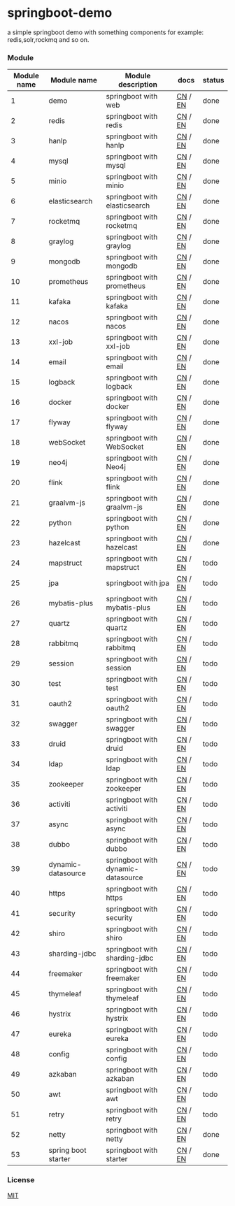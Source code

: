 # springboot-demo

a simple springboot demo with something components for example: redis,solr,rockmq and so on.


###  Module 

| Module name | Module name                       | Module description            | docs                                                                                                                                                    | status |
|-------------|-----------------------------------|-------------------------------|---------------------------------------------------------------------------------------------------------------------------------------------------------|--------|
| 1           | demo                              | springboot with web           | [CN](http://www.liuhaihua.cn/archives/710149.html) / [EN](https://jxausea.medium.com/%E4%B8%80-create-springboot-module-8ed28523a961)                   | done   |
| 2           | redis                             | springboot with redis         | [CN](http://www.liuhaihua.cn/archives/710158.html) / [EN](https://jxausea.medium.com/springboot-integrated-redis-entry-demo-ea8084843856)               | done   |
| 3           | hanlp                             | springboot with hanlp         | [CN](http://www.liuhaihua.cn/archives/710210.html) / [EN](https://jxausea.medium.com/springboot-integrated-hanlp-quick-start-demo-d90e0256e2da)         | done   |
| 4           | mysql                             | springboot with mysql         | [CN](http://www.liuhaihua.cn/archives/710165.html) / [EN](https://jxausea.medium.com/springboot-integrated-mysql-entry-demo-0a94a78bdb60)               | done   |
| 5           | minio                             | springboot with minio         | [CN](http://www.liuhaihua.cn/archives/710171.html) / [EN](https://jxausea.medium.com/springboot-integrated-minio-quick-start-tutorial-8ef1afe3f9e5)     | done   |
| 6           | elasticsearch                     | springboot with elasticsearch | [CN](http://www.liuhaihua.cn/archives/710195.html) / [EN](https://jxausea.medium.com/springboot-integrated-elasticsearch-quick-start-demo-cdc17e5380eb) | done   |
| 7           | rocketmq                          | springboot with rocketmq      | [CN](http://www.liuhaihua.cn/archives/710205.html) / [EN](https://jxausea.medium.com/springboot-integrated-rocketmq-q-quick-start-demo-96aeff8738e7)    | done   |
| 8           | graylog                           | springboot with graylog       | [CN](http://www.liuhaihua.cn/archives/710178.html) / [EN](https://jxausea.medium.com/springboot-integrated-graylog-quick-start-demo-b10b0be04a93)       | done   |
| 9           | mongodb                           | springboot with mongodb       | [CN](http://www.liuhaihua.cn/archives/710188.html) / [EN](https://jxausea.medium.com/springboot-integrated-mongodb-quick-start-demo-78c54e55cc88)       | done   |
| 10          | prometheus                        | springboot with prometheus    | [CN](http://www.liuhaihua.cn/archives/710215.html) / [EN](https://jxausea.medium.com/springboot-integrated-prometheus-quick-start-demo-cdfefd789b48)       | done   |
| 11          | kafaka                            | springboot with kafaka        | [CN](http://www.liuhaihua.cn/archives/710233.html) / [EN](https://jxausea.medium.com/springboot-integrated-kafka-quick-start-demo-c5f217b93336)          | done   |
| 12          | nacos                             | springboot with nacos         | [CN](http://www.liuhaihua.cn/archives/710246.html) / [EN](https://medium.com/@jxausea/springboot-intergrated-nacos-quick-start-demo-acca4f5cf749)    | done   |
| 13          | xxl-job                           | springboot with xxl-job       | [CN](http://www.liuhaihua.cn/archives/710250.html) / [EN](https://jxausea.medium.com/springboot-integrated-xxl-job-quick-start-demo-36d28da2f6fe)                | done   |
| 14          | email                             | springboot with email         | [CN](http://www.liuhaihua.cn/archives/710258.html) / [EN](https://jxausea.medium.com/springboot-integrated-mail-quick-start-demo-f3001c4c52f3)              | done   |
| 15          | logback                           | springboot with logback       | [CN](http://www.liuhaihua.cn/archives/710275.html) / [EN](https://jxausea.medium.com/springboot-integrates-logback-to-print-color-logs-0062baeaae43)                   | done   |
| 16          | docker                            | springboot with docker        | [CN](http://www.liuhaihua.cn/archives/710227.html) / [EN](https://jxausea.medium.com/springboot-integrated-docker-quick-start-demo-3638a847bf8e)     | done   |
| 17          | flyway                            | springboot with flyway        | [CN](http://www.liuhaihua.cn/archives/710280.html) / [EN](https://jxausea.medium.com/spring-boot-integrated-flyway-quick-start-demo-177e49e5d1ab)        | done   |
| 18          | webSocket                         | springboot with WebSocket     | [CN](http://www.liuhaihua.cn/archives/710240.html) / [EN](https://jxausea.medium.com/springboot-integrated-websocket-quick-start-demo-45c889c42ec3)        | done   |
| 19          | neo4j                             | springboot with Neo4j         |  [CN](http://www.liuhaihua.cn/archives/710286.html) / [EN](https://jxausea.medium.com/spring-boot-integrates-neo4j-to-implement-a-simple-knowledge-graph-fca16db05ead)       | done   |
| 20          | flink                             | springboot with flink         |  [CN](http://www.liuhaihua.cn/archives/710270.html) / [EN](https://jxausea.medium.com/springboot-integrated-flink-quick-start-demo-1f9287770f26)             | done   |
| 21          | graalvm-js                        | springboot with graalvm-js         |  [CN](http://www.liuhaihua.cn/archives/710296.html) / [EN](https://jxausea.medium.com/spring-boot-integrated-graalvm-js-engine-quick-start-demo-5ee370b9b604)      | done   |
| 22          | python                            | springboot with python         |  [CN](http://www.liuhaihua.cn/archives/710307.html) / [EN](https://jxausea.medium.com/spring-boot-integrated-python-engine-quick-start-demo-24d3f96cc4aa)     | done   |
| 23          | hazelcast                         | springboot with hazelcast        |  [CN](http://www.liuhaihua.cn/archives/710310.html) / [EN](https://jxausea.medium.com/spring-boot-integrated-hazelcast-implements-distributed-cache-8a83d9ba21df)     | done   |
| 24          | mapstruct                         | springboot with mapstruct        |  [CN](###) / [EN](###)   | todo   |
| 25          | jpa                               | springboot with jpa         |  [CN](###) / [EN](###)            | todo   |
| 26          | mybatis-plus                      | springboot with mybatis-plus        |  [CN](###) / [EN](###)    | todo   |
| 27          | quartz                            | springboot with quartz         |  [CN](###) / [EN](###)      | todo   |
| 28          | rabbitmq                          | springboot with rabbitmq         |  [CN](###) / [EN](###)     | todo   |
| 29          | session                           | springboot with session         |  [CN](###) / [EN](###)    | todo   |
| 30          | test                              | springboot with test         |  [CN](###) / [EN](###)          | todo   |
| 31          | oauth2                            | springboot with oauth2         |  [CN](###) / [EN](###)          | todo   |
| 32          | swagger                           | springboot with swagger         |  [CN](###) / [EN](###)          | todo   |
| 33          | druid                             | springboot with druid         |  [CN](###) / [EN](###)          | todo   |
| 34          | ldap                              | springboot with ldap         |  [CN](###) / [EN](###)          | todo   |
| 35          | zookeeper                         | springboot with zookeeper        |  [CN](###) / [EN](###)          | todo   |
| 36          | activiti                          | springboot with activiti         |  [CN](###) / [EN](###)          | todo   |
| 37          | async                             | springboot with async         |  [CN](###) / [EN](###)          | todo   |
| 38          | dubbo                             | springboot with dubbo         |  [CN](###) / [EN](###)          | todo   |
| 39          | dynamic-datasource                | springboot with dynamic-datasource        |  [CN](###) / [EN](###)          | todo   |
| 40          | https                             | springboot with https         |  [CN](###) / [EN](###)          | todo   |
| 41          | security                          | springboot with security         |  [CN](###) / [EN](###)          | todo   |
| 42          | shiro                             | springboot with shiro        |  [CN](###) / [EN](###)          | todo   |
| 43          | sharding-jdbc                     | springboot with sharding-jdbc        |  [CN](###) / [EN](###)          | todo   |
| 44          | freemaker                         | springboot with freemaker        |  [CN](###) / [EN](###)          | todo   |
| 45          | thymeleaf                         | springboot with thymeleaf        |  [CN](###) / [EN](###)          | todo   |
| 46          | hystrix                           | springboot with hystrix        |  [CN](###) / [EN](###)          | todo   |
| 47          | eureka                            | springboot with eureka        |  [CN](###) / [EN](###)          | todo   |
| 48          | config                            | springboot with config        |  [CN](###) / [EN](###)          | todo   |
| 49          | azkaban                           | springboot with azkaban        |  [CN](###) / [EN](###)          | todo   |
| 50          | awt                               | springboot with awt        |  [CN](###) / [EN](###)          | todo   |
| 51          | retry                             | springboot with retry        |  [CN](###) / [EN](###)          | todo   |
| 52          | netty                             | springboot with netty        |  [CN](http://www.liuhaihua.cn/archives/710299.html) / [EN](https://jxausea.medium.com/spring-boot-intergratd-netty-implements-websocket-communication-2302e09cf748)          | done   |
| 53          | spring boot starter | springboot with starter        |  [CN](http://www.liuhaihua.cn/archives/710303.html) / [EN](https://jxausea.medium.com/how-to-make-your-custom-spring-boot-starter-component-b6b88bc47415)          | done   |


### License

[MIT](http://opensource.org/licenses/MIT)
